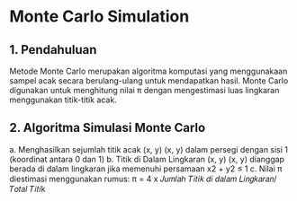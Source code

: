 # Monte Carlo Simulation

## 1. Pendahuluan 
Metode Monte Carlo merupakan algoritma komputasi yang menggunakaan sampel 
acak secara berulang-ulang untuk mendapatkan hasil. Monte Carlo digunakan untuk 
menghitung nilai π dengan mengestimasi luas lingkaran menggunakan titik-titik acak. 

## 2. Algoritma Simulasi Monte Carlo 
a. Menghasilkan sejumlah titik acak (x, y) (x, y) dalam persegi dengan sisi 1 
(koordinat antara 0 dan 1) 
b. Titik di Dalam Lingkaran (x, y) (x, y) dianggap berada di dalam lingkaran 
jika memenuhi persamaan x2 + y2 ≤ 1 
c. Nilai π diestimasi menggunakan rumus: 
π = 4 x 𝐽𝑢𝑚𝑙𝑎ℎ 𝑇𝑖𝑡𝑖𝑘 𝑑𝑖 𝑑𝑎𝑙𝑎𝑚 𝐿𝑖𝑛𝑔𝑘𝑎𝑟𝑎𝑛/𝑇𝑜𝑡𝑎𝑙 𝑇𝑖𝑡𝑖k
